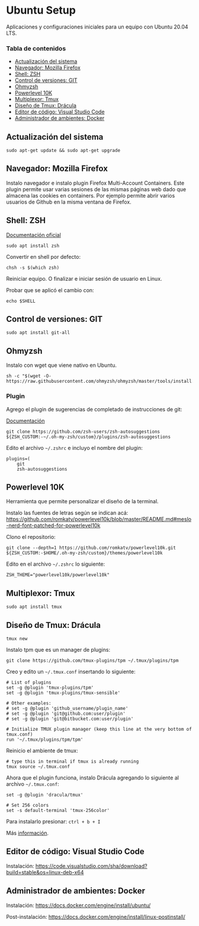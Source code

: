 # Ubuntu Setup

Aplicaciones y configuraciones iniciales para un equipo con Ubuntu 20.04 LTS.

### Tabla de contenidos

- [Actualización del sistema](#actualizacion-del-sistema)
- [Navegador: Mozilla Firefox](#navegador-mozilla-firefox)
- [Shell: ZSH](#shell-zsh)
- [Control de versiones: GIT](#control-de-versiones-git)
- [Ohmyzsh](#ohmyzsh)
- [Powerlevel 10K](#powerlevel10k)
- [Multiplexor: Tmux](#multiplexor-tmux)
- [Diseño de Tmux: Drácula](#diseno-de-tmux-dracula)
- [Editor de código: Visual Studio Code](#editor-de-codigo-visual-studio-code)
- [Administrador de ambientes: Docker](#administrador-de-ambientes-docker)

## Actualización del sistema

```
sudo apt-get update && sudo apt-get upgrade
```

## Navegador: Mozilla Firefox

Instalo navegador e instalo plugin Firefox Multi-Account Containers. Este plugin permite usar varias sesiones de las mismas páginas web dado que almacena las cookies en containers. Por ejemplo permite abrir varios usuarios de Github en la misma ventana de Firefox.

## Shell: ZSH

[Documentación oficial](https://github.com/ohmyzsh/ohmyzsh/wiki/Installing-ZSH)


```
sudo apt install zsh
```

Convertir en shell por defecto:

```
chsh -s $(which zsh)
```

Reiniciar equipo. O finalizar e iniciar sesión de usuario en Linux.

Probar que se aplicó el cambio con:
```
echo $SHELL
```

## Control de versiones: GIT

```
sudo apt install git-all
```

## Ohmyzsh

Instalo con wget que viene nativo en Ubuntu.

```
sh -c "$(wget -O- https://raw.githubusercontent.com/ohmyzsh/ohmyzsh/master/tools/install.sh)"
```
### Plugin
Agrego el plugin de sugerencias de completado de instrucciones de git:

 [Documentación](https://github.com/zsh-users/zsh-autosuggestions/blob/master/INSTALL.md#oh-my-zsh)
```
git clone https://github.com/zsh-users/zsh-autosuggestions ${ZSH_CUSTOM:-~/.oh-my-zsh/custom}/plugins/zsh-autosuggestions
```

Edito el archivo `~/.zshrc` e incluyo el nombre del plugin:

```
plugins=(
    git
    zsh-autosuggestions
```

## Powerlevel 10K

Herramienta que permite personalizar el diseño de la terminal.

Instalo las fuentes de letras según se indican acá:
https://github.com/romkatv/powerlevel10k/blob/master/README.md#meslo-nerd-font-patched-for-powerlevel10k

Clono el repositorio:
```
git clone --depth=1 https://github.com/romkatv/powerlevel10k.git ${ZSH_CUSTOM:-$HOME/.oh-my-zsh/custom}/themes/powerlevel10k
```
Edito en el archivo `~/.zshrc` lo siguiente:
```
ZSH_THEME="powerlevel10k/powerlevel10k"
```

## Multiplexor: Tmux

```
sudo apt install tmux
```

## Diseño de Tmux: Drácula
```
tmux new
```

Instalo tpm que es un manager de plugins:
```
git clone https://github.com/tmux-plugins/tpm ~/.tmux/plugins/tpm
```

Creo y edito un `~/.tmux.conf` insertando lo siguiente:

```
# List of plugins
set -g @plugin 'tmux-plugins/tpm'
set -g @plugin 'tmux-plugins/tmux-sensible'

# Other examples:
# set -g @plugin 'github_username/plugin_name'
# set -g @plugin 'git@github.com:user/plugin'
# set -g @plugin 'git@bitbucket.com:user/plugin'

# Initialize TMUX plugin manager (keep this line at the very bottom of tmux.conf)
run '~/.tmux/plugins/tpm/tpm'
```

Reinicio el ambiente de tmux:
```
# type this in terminal if tmux is already running
tmux source ~/.tmux.conf
```

Ahora que el plugin funciona, instalo Drácula agregando lo siguiente al archivo `~/.tmux.conf`:

```
set -g @plugin 'dracula/tmux'

# Set 256 colors
set -s default-terminal 'tmux-256color'
```

Para instalarlo presionar: `ctrl + b + I`

Más [información](https://dev.to/andrenbrandao/terminal-setup-with-zsh-tmux-dracula-theme-48lm).

## Editor de código: Visual Studio Code

Instalación: https://code.visualstudio.com/sha/download?build=stable&os=linux-deb-x64

## Administrador de ambientes: Docker

Instalación:
https://docs.docker.com/engine/install/ubuntu/

Post-instalación:
https://docs.docker.com/engine/install/linux-postinstall/

